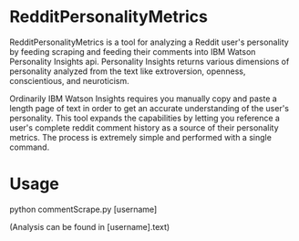 # RedditPersonalityMetrics

RedditPersonalityMetrics is a tool for analyzing a Reddit user's personality by feeding scraping and feeding their comments into IBM Watson Personality Insights api. Personality Insights returns various dimensions of personality analyzed from the text like extroversion, openness, conscientious, and neuroticism.

Ordinarily IBM Watson Insights requires you manually copy and paste a length page of text in order to get an accurate understanding of the user's personality. This tool expands the capabilities by letting you reference a user's complete reddit comment history as a source of their personality metrics. The process is extremely simple and performed with a single command.


# Usage

python commentScrape.py [username] 

(Analysis can be found in [username].text) 
